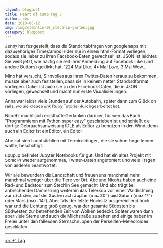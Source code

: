 ```yaml
---
layout: blogpost
title: Heart of Camp Tag 3
author: abc
date: 2018-08-12
img: /img/stechlin/02_stechlin-garten.jpg
category: blogpost
---
```


Jenny hat festgestellt, dass die Standortabfragen von googlemaps mit dazugehörigen Timestamps leider nur in einem html-Format vorliegen, sodass sie lieber zu ihren Facebook-Daten gewechselt ist. JSON ist leichter. Sie weiß jetzt, wie häufig sie seit ihrer Anmeldung auf Facebook Like (und andere Buttons) geklickt hat. 1224 Mal Like, 44 Mal Love, 3 Mal Wow...

Mino hat versucht, Sinnvolles aus ihren Twitter-Daten heraus zu bekommen, musste aber auch feststellen, dass sie in keinem netten Standardformat vorliegen. Daher ist auch sie zu den Facebook-Daten, die in JSON vorliegen, gewechselt und macht nun erste Visualisierungen.

Anna war leider viele Stunden auf der Autobahn, später dann zum Glück on rails, wo sie dieses *link* Ruby Tutorial durchgearbeitet hat.

NicoHz macht sich ernsthafte Gedanken darüber, für wen das Buch "Programmieren mit Python super easy" geschrieben ist und schießt die dortige Gebrauchsanweisung IDLE als Editor zu benutzen in den Wind, denn auch ein Editor ist ein Editor, ein Editor.

Abc hat sich hauptsächlich mit Terminaldingen, die sie schon lange lernen wollte, beschäftigt. 

upupup befindet Jupyter Notebooks für gut. Und hat ein altes Projekt mit Sonic Pi wieder aufgenommen, Twitter-Daten angefordert und viele Fragen von anderen beantwortet.  

Wir alle bewundern die Landschaft und freuen uns manchmal mehr, manchmal weniger über die Tiere vor Ort. Abc und Nicohz haben auch eine Rad- und Badetour zum Stechlin See gemacht. Und abc trägt bei anbrechender Dämmerung weiterhin das Teleskop von einer Waldlichtung zur nächsten, auf der Suche nach Jupiter (max 20°) und Saturn (max 17°) oder Mars (max. 14°). Aber falls der letzte Hochsitz ausgereichend hoch war und die Lichtung groß genug, war der gesamte Südosten bis Südwesten zur betreffenden Zeit von Wolken bedeckt.
Später waren dann aber viele Sterne und auch die Milchstraße zu sehen und einige haben im Freien unter den fallenden Sternschnuppen der Perseiden-Meteoroiden geschlafen.


***

[<< +1 Tag](/stechlin_13)
